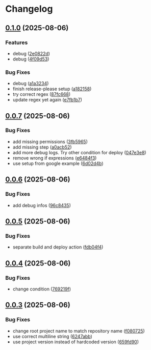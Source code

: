 # Changelog

## [0.1.0](https://github.com/rio-cloud/gradle-gdpr-documentation-plugin/compare/v0.0.7...v0.1.0) (2025-08-06)


### Features

* debug ([2e0822d](https://github.com/rio-cloud/gradle-gdpr-documentation-plugin/commit/2e0822dffa6642ee0007983ea2f68992b5120e29))
* debug ([4f09d53](https://github.com/rio-cloud/gradle-gdpr-documentation-plugin/commit/4f09d53a1dc7515957d50db99ea4669c7a571c2d))


### Bug Fixes

* debug ([a1a3234](https://github.com/rio-cloud/gradle-gdpr-documentation-plugin/commit/a1a3234ef1d62328d5f45eacad70f8ce725591e0))
* finish release-please setup ([a182158](https://github.com/rio-cloud/gradle-gdpr-documentation-plugin/commit/a182158b8fa9380c931eaca088ba28e4c60052ee))
* try correct regex ([87fc668](https://github.com/rio-cloud/gradle-gdpr-documentation-plugin/commit/87fc668d8a45d094ff1bfebb441b667bbbbe34e1))
* update regex yet again ([e7fb1b7](https://github.com/rio-cloud/gradle-gdpr-documentation-plugin/commit/e7fb1b7c71d50766e41f3f1eea8885cff2803b95))

## [0.0.7](https://github.com/rio-cloud/gradle-gdpr-documentation-plugin/compare/v0.0.6...v0.0.7) (2025-08-06)


### Bug Fixes

* add missing permissions ([3fb5965](https://github.com/rio-cloud/gradle-gdpr-documentation-plugin/commit/3fb596566804ab8c8dbaaca73e9c38093ce4e936))
* add missing step ([a0acb52](https://github.com/rio-cloud/gradle-gdpr-documentation-plugin/commit/a0acb5296a40e89811c65ce21eb0479fa7d03a3a))
* add more debug logs. Try other condition for deploy ([047e3e8](https://github.com/rio-cloud/gradle-gdpr-documentation-plugin/commit/047e3e8f28a7bf40d116b8fcbbd702fd18290422))
* remove wrong if expressions ([e6484f3](https://github.com/rio-cloud/gradle-gdpr-documentation-plugin/commit/e6484f3a2dbbc124ab7137051f1e5cbaed318dc8))
* use setup from google example ([6d02d4b](https://github.com/rio-cloud/gradle-gdpr-documentation-plugin/commit/6d02d4bb25125f9d1e64420f90cdae75b493254d))

## [0.0.6](https://github.com/rio-cloud/gradle-gdpr-documentation-plugin/compare/v0.0.5...v0.0.6) (2025-08-06)


### Bug Fixes

* add debug infos ([96c8435](https://github.com/rio-cloud/gradle-gdpr-documentation-plugin/commit/96c8435c426af2021e84c251f253800f45879a2f))

## [0.0.5](https://github.com/rio-cloud/gradle-gdpr-documentation-plugin/compare/v0.0.4...v0.0.5) (2025-08-06)


### Bug Fixes

* separate build and deploy action ([fdb04f4](https://github.com/rio-cloud/gradle-gdpr-documentation-plugin/commit/fdb04f46b2407c0dc33e0d1073174076e96554ed))

## [0.0.4](https://github.com/rio-cloud/gradle-gdpr-documentation-plugin/compare/v0.0.3...v0.0.4) (2025-08-06)


### Bug Fixes

* change condition ([769219f](https://github.com/rio-cloud/gradle-gdpr-documentation-plugin/commit/769219fe1625ac7a09593553fa70c541890d2c9d))

## [0.0.3](https://github.com/rio-cloud/gradle-gdpr-documentation-plugin/compare/v0.0.2...v0.0.3) (2025-08-06)


### Bug Fixes

* change root project name to match repository name ([f080725](https://github.com/rio-cloud/gradle-gdpr-documentation-plugin/commit/f08072523e0e538620c636f5deeb9d68171d6891))
* use correct multiline string ([6247abb](https://github.com/rio-cloud/gradle-gdpr-documentation-plugin/commit/6247abbe8a04d09738dbe34b0c354abd8fca84e9))
* use project version instead of hardcoded version ([659fd90](https://github.com/rio-cloud/gradle-gdpr-documentation-plugin/commit/659fd90990b192a4d8532edee0fbc517f9ca755b))
